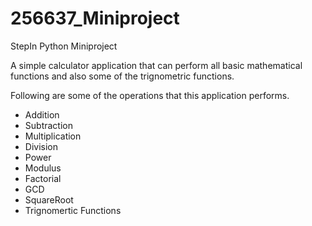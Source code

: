 # 256637_Miniproject
StepIn Python Miniproject

A simple calculator application that can perform all basic mathematical functions and also some of the trignometric functions.

Following are some of the operations that this application performs.

* Addition
* Subtraction
* Multiplication
* Division
* Power
* Modulus
* Factorial
* GCD
* SquareRoot 
* Trignomertic Functions